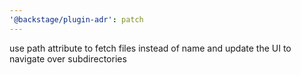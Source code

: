 ```yaml
---
'@backstage/plugin-adr': patch
---
```


use path attribute to fetch files instead of name and update the UI to navigate over subdirectories
